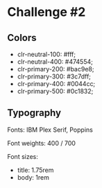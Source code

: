 # Challenge #2

## Colors

- clr-neutral-100: #fff;
- clr-neutral-400: #474554;
- clr-primary-200: #bac9e8;
- clr-primary-300: #3c7dff;
- clr-primary-400: #0044cc;
- clr-primary-500: #0c1832;

## Typography

Fonts: IBM Plex Serif, Poppins

Font weights: 400 / 700

Font sizes:

- title: 1.75rem
- body: 1rem